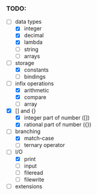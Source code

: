 ### TODO:

- [ ] data types
	- [x] integer
	- [x] decimal
	- [x] lambda
	- [ ] string  <!-- " " -->
	- [ ] arrays  <!-- '() -->
- [ ] storage
	- [x] constants
	- [ ] bindings
- [ ] infix operations
	- [x] arithmetic
	- [x] compare
	- [ ] array
- [x] [] and {}
	- [x] integer part of number ([])
	- [x] rational part of number ({})
- [ ] branching
	- [x] match-case       <!-- ${}   -->
	- [ ] ternary operator <!-- c?t:f -->
- [ ] I/O
	- [x] print <!-- ! -->
	- [ ] input
	- [ ] fileread
	- [ ] filewrite
- [ ] extensions
